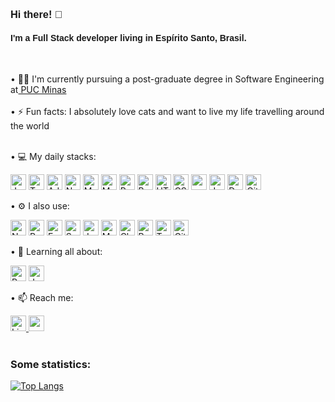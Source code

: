 **<h3 align="left" style="font-family: Arial;"> Hi there! :wave: </h3>**

<h4 align="left" style="font-family: Arial;">I'm a Full Stack developer living in Espírito Santo, Brasil.</h4>
<br/>

• :woman_student: I'm currently pursuing a post-graduate degree in Software Engineering at<a href="https://www.pucminas.br/"> PUC Minas</a>
<br/>
<br/>
• :zap: Fun facts: I absolutely love cats and want to live my life travelling around the world
<br/>
<br/>

• 💻 My daily stacks:

<img alt="JavaScript" src="https://img.shields.io/badge/JavaScript-323330?style=for-the-badge&logo=javascript&logoColor=F7DF1E" height="25"/> <img alt="TypeScript" src="https://img.shields.io/badge/typescript-%23007ACC.svg?style=for-the-badge&logo=typescript&logoColor=white" height="25"/> <img alt="AdonisJS" src="https://img.shields.io/badge/adonisjs-%23220052.svg?style=for-the-badge&logo=adonisjs&logoColor=white" height="25"/> <img alt="Node.js" src="https://img.shields.io/badge/node.js-6DA55F?style=for-the-badge&logo=node.js&logoColor=white" height="25"/> <img alt="MongoDB" src="https://img.shields.io/badge/MongoDB-4EA94B?style=for-the-badge&logo=mongodb&logoColor=white" height="25"/> <img alt="MySQL" src="https://img.shields.io/badge/MySQL-005C84?style=for-the-badge&logo=mysql&logoColor=white" height="25"/> <img alt="React" src="https://img.shields.io/badge/react-%2320232a.svg?style=for-the-badge&logo=react&logoColor=%2361DAFB" height="25"/> <img alt="Bootstrap" src="https://img.shields.io/badge/Bootstrap-563D7C?style=for-the-badge&logo=bootstrap&logoColor=white" height="25"/> <img alt="HTML5" src="https://img.shields.io/badge/html5-%23E34F26.svg?style=for-the-badge&logo=html5&logoColor=white" height="25"/> <img alt="CSS" src="https://img.shields.io/badge/css3-%231572B6.svg?style=for-the-badge&logo=css3&logoColor=white" height="25"/> <img alt="redis" src="https://img.shields.io/badge/redis-%23DD0031.svg?&style=for-the-badge&logo=redis&logoColor=white" height="25"/> <img alt="JWT" src="https://img.shields.io/badge/JWT-000000?style=for-the-badge&logo=JSON%20web%20tokens&logoColor=white" height="25"/> <img alt="Docker" src="https://img.shields.io/badge/docker-%230db7ed.svg?style=for-the-badge&logo=docker&logoColor=white" height="25"/> <img alt="Git" src="https://img.shields.io/badge/git-%23F05033.svg?style=for-the-badge&logo=git&logoColor=white" height="25"/> 

• :gear: I also use:

<img alt="NestJS" src="https://img.shields.io/badge/nestjs-%23E0234E.svg?style=for-the-badge&logo=nestjs&logoColor=white" height="25"/> <img alt="PostgreSQL" src="https://img.shields.io/badge/PostgreSQL-316192?style=for-the-badge&logo=postgresql&logoColor=white" height="25"/> <img alt="Express.js" src="https://img.shields.io/badge/express.js-%23404d59.svg?style=for-the-badge&logo=express&logoColor=%2361DAFB" height="25"/> <img alt="Sequelize" src="https://img.shields.io/badge/sequelize-323330?style=for-the-badge&logo=sequelize&logoColor=blue" height="25"/> <img alt="Jest" src="https://img.shields.io/badge/Jest-C21325?style=for-the-badge&logo=jest&logoColor=white" height="25"/> <img alt="Mocha" src="https://img.shields.io/badge/Mocha-8D6748?style=for-the-badge&logo=Mocha&logoColor=white" height="25"/> <img alt="Chai" src="https://img.shields.io/badge/chai.js-323330?style=for-the-badge&logo=chai&logoColor=green" height="25"/> <img alt="Redux" src="https://img.shields.io/badge/redux-%23593d88.svg?style=for-the-badge&logo=redux&logoColor=white" height="25"/> <img alt="Testing Library" src="https://img.shields.io/badge/testing%20library-323330?style=for-the-badge&logo=testing-library&logoColor=red" height="25"/> <img alt="GitHub" src="https://img.shields.io/badge/GitHub-100000?style=for-the-badge&logo=github&logoColor=white" height="25"/> 
 
• :seedling: Learning all about:

<img alt="Python" src="https://img.shields.io/badge/Python-14354C?style=for-the-badge&logo=python&logoColor=white" height="25" /> <img alt="Java" src="https://img.shields.io/badge/Java-ED8B00?style=for-the-badge&logo=openjdk&logoColor=white" height="25"/> 

• :mailbox: Reach me:

<a href="https://www.linkedin.com/in/erg1101">
<img alt="Linkedin" src="https://img.shields.io/badge/LinkedIn-0077B5?style=for-the-badge&logo=linkedin&logoColor=white" height="25">
</a> <a href="mailto:erikatrue@gmail.com">
  <img src="https://img.shields.io/badge/Gmail-D14836?style=for-the-badge&logo=gmail&logoColor=white" height="25">
</a>
<br/>
<br/>

<h3>Some statistics:</h3>

[![Top Langs](https://github-readme-stats.vercel.app/api/top-langs/?username=erikarg&langs_count=5&layout=compact)](https://github.com/anuraghazra/github-readme-stats)

